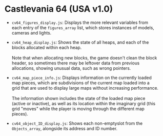 # Castlevania 64 (USA v1.0)

* `cv64_figures_display.js`: Displays the more relevant variables from each entry of the `figures_array` list, which stores instances of models, cameras and lights.

* `cv64_heap_display.js`: Shows the state of all heaps, and each of the blocks allocated within each heap.</br></br>
Note that when allocating new blocks, the game doesn't clean the block header, so sometimes there may be leftover data from previous allocations, showing unusual data, such as wrong pointers.

* `cv64_map_piece_info.js`: Displays information on the currently loaded map pieces, which are subdivisions of the current map loaded into a grid that are used to display large maps without increasing performance.</br></br>
The information shown includes the state of the loaded map piece (active or inactive), as well as its location within the imaginary grid (this grid "moves" while the player is moving through the different map pieces).

* `cv64_object_ID_display.js`: Shows each non-emptyslot from the `Objects_array`, alongside its address and ID number.